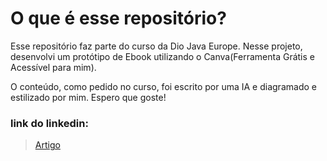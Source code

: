 # O que é esse repositório?

Esse repositório faz parte do curso da Dio Java Europe. Nesse projeto, desenvolvi um protótipo de Ebook utilizando o Canva(Ferramenta Grátis e Acessível para mim).

O conteúdo, como pedido no curso, foi escrito por uma IA e diagramado e estilizado por mim. Espero que goste!

### link do linkedin:

> [Artigo](https://www.linkedin.com/in/breno-de-moraes/)

